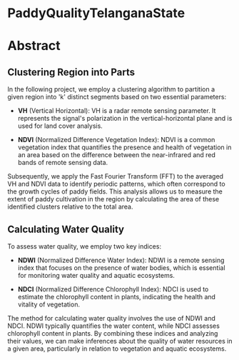 # PaddyQualityTelanganaState

# Abstract

## Clustering Region into Parts

In the following project, we employ a clustering algorithm to partition a given region into 'k' distinct segments based on two essential parameters:

- **VH** (Vertical Horizontal): VH is a radar remote sensing parameter. It represents the signal's polarization in the vertical-horizontal plane and is used for land cover analysis.

- **NDVI** (Normalized Difference Vegetation Index): NDVI is a common vegetation index that quantifies the presence and health of vegetation in an area based on the difference between the near-infrared and red bands of remote sensing data.

Subsequently, we apply the Fast Fourier Transform (FFT) to the averaged VH and NDVI data to identify periodic patterns, which often correspond to the growth cycles of paddy fields. This analysis allows us to measure the extent of paddy cultivation in the region by calculating the area of these identified clusters relative to the total area.

## Calculating Water Quality

To assess water quality, we employ two key indices:

- **NDWI** (Normalized Difference Water Index): NDWI is a remote sensing index that focuses on the presence of water bodies, which is essential for monitoring water quality and aquatic ecosystems.

- **NDCI** (Normalized Difference Chlorophyll Index): NDCI is used to estimate the chlorophyll content in plants, indicating the health and vitality of vegetation.

The method for calculating water quality involves the use of NDWI and NDCI. NDWI typically quantifies the water content, while NDCI assesses chlorophyll content in plants. By combining these indices and analyzing their values, we can make inferences about the quality of water resources in a given area, particularly in relation to vegetation and aquatic ecosystems.
